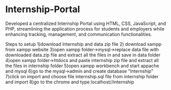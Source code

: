 # Internship-Portal
 Developed a centralized Internship Portal using HTML, CSS, JavaScript, and PHP, streamlining the application  process for students and employers while enhancing tracking, management, and communication functionalities.   


 Steps to setup 
 1)download Internship and data zip file
 2) download xampp from xampp website
 3)open xampp folder->mysql->replace data file with downloaded data.zip file and extract all the files in and save in data folder
 4)open xampp folder->htdocs and paste internship zip file and extract all the files in internship folder
 5)open xampp workbench and start appache and mysql
 6)go to the mysql->admin and create database "Internship"
 7)click on import and choose file internship.sql file from internship folder and import
 8)go to the chrome and type localhost//internship

